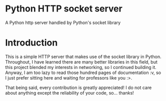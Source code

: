 # Python HTTP socket server
A Python http server handled by Python's socket library

# Introduction
This is a simple HTTP server that makes use of the socket library in Python. Throughout, I have learned there are many better libraries in this field, but this project blended my interests in networking, so I continued building it. Anyway, I am too lazy to read those hundred pages of documentation :v, so I just prefer sitting here and waiting for professors like you :>.

That being said, every contribution is greatly appreciated! I do not care about anything except the reliability of your code, so... thanks!
